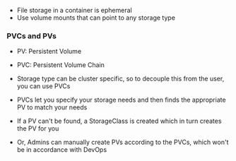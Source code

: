 - File storage in a container is ephemeral
- Use volume mounts that can point to any storage type

### PVCs and PVs
- PV: Persistent Volume
- PVC: Persistent Volume Chain

- Storage type can be cluster specific, so to decouple this from the user, you can use PVCs 
- PVCs let you specify your storage needs and then finds the appropriate PV to match your needs
- If a PV can't be found, a StorageClass is created which in turn creates the PV for you
- Or, Admins can manually create PVs according to the PVCs, which won't be in accordance with DevOps
